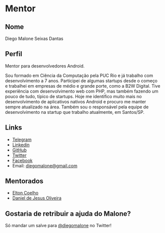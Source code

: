 # Mentor

## Nome

Diego Malone Seixas Dantas

## Perfil

Mentor para desenvolvedores Android.

Sou formado em Ciência da Computação pela PUC Rio e já trabalho com desenvolvimento a 7 anos. Participei de algumas startups desde o começo e trabalhei em empresas de médio e grande porte, como a B2W Digital. Tive experiência com desenvolvimento web com PHP, mas também fazendo um pouco de tudo, típico de startups. Hoje me identifico muito mais no desenvolvimento de aplicativos nativos Android e procuro me manter sempre atualizado na área. Também sou o responsável pela equipe de desenvolvimento na startup que trabalho atualmente, em Santos/SP.

## Links

* [Telegram](http://telegram.me/diegomalone)
* [Linkedin](https://www.linkedin.com/in/diegomalone)
* [GitHub](https://github.com/diegomalone)
* [Twitter](https://twitter.com/diegomalone)
* [Facebook](https://www.facebook.com/diegomalone)
* Email: diegomalone@gmail.com

## Mentorados

- [Elton Coelho](../../pupils/profiles/elton_coelho.md)
- [Daniel de Jesus Oliveira](../../pupils/profiles/DanielDeJesusOliveira.md)

## Gostaria de retribuir a ajuda do Malone?

Só mandar um salve para [@diegomalone](http://twitter.com/diegomalone) no Twitter!
